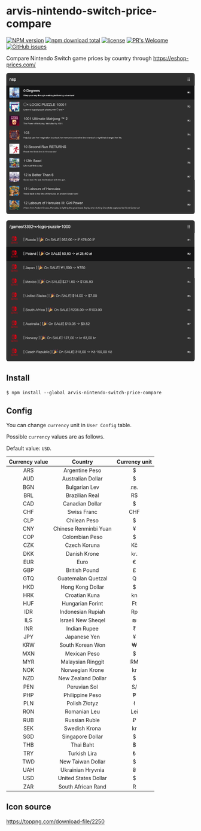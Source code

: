 # arvis-nintendo-switch-price-compare

[![NPM version](https://badge.fury.io/js/arvis-nintendo-switch-price-compare.svg)](http://badge.fury.io/js/arvis-nintendo-switch-price-compare)
[![npm download total](https://img.shields.io/npm/dt/arvis-nintendo-switch-price-compare)](https://www.npmjs.com/package/arvis-nintendo-switch-price-compare)
[![license](https://img.shields.io/github/license/jopemachine/arvis-nintendo-switch-price-compare.svg)](https://github.com/jopemachine/arvis-nintendo-switch-price-compare/blob/master/LICENSE)
[![PR's Welcome](https://img.shields.io/badge/PRs-welcome-brightgreen.svg?style=flat)](http://makeapullrequest.com)
[![GitHub issues](https://img.shields.io/github/issues/jopemachine/arvis-nintendo-switch-price-compare.svg)](https://GitHub.com/jopemachine/arvis-nintendo-switch-price-compare/issues/)

Compare Nintendo Switch game prices by country through https://eshop-prices.com/

![](./demo1.png)

![](./demo2.png)


## Install

```
$ npm install --global arvis-nintendo-switch-price-compare
```

## Config

You can change `currency` unit in `User Config` table.

Possible `currency` values are as follows.

Default value: `USD`.

| Currency value        | Country               | Currency unit |
|:--------------:|:-----------------------:|:------:|
| ARS          | Argentine Peso        | $    |
| AUD          | Australian Dollar     | $    |
| BGN          | Bulgarian Lev         | лв.  |
| BRL          | Brazilian Real        | R$   |
| CAD          | Canadian Dollar       | $    |
| CHF          | Swiss Franc           | CHF  |
| CLP          | Chilean Peso          | $    |
| CNY          | Chinese Renminbi Yuan | ¥    |
| COP          | Colombian Peso        | $    |
| CZK          | Czech Koruna          | Kč   |
| DKK          | Danish Krone          | kr.  |
| EUR          | Euro                  | €    |
| GBP          | British Pound         | £    |
| GTQ          | Guatemalan Quetzal    | Q    |
| HKD          | Hong Kong Dollar      | $    |
| HRK          | Croatian Kuna         | kn   |
| HUF          | Hungarian Forint      | Ft   |
| IDR          | Indonesian Rupiah     | Rp   |
| ILS          | Israeli New Sheqel    | ₪    |
| INR          | Indian Rupee          | ₹    |
| JPY          | Japanese Yen          | ¥    |
| KRW          | South Korean Won      | ₩    |
| MXN          | Mexican Peso          | $    |
| MYR          | Malaysian Ringgit     | RM   |
| NOK          | Norwegian Krone       | kr   |
| NZD          | New Zealand Dollar    | $    |
| PEN          | Peruvian Sol          | S/   |
| PHP          | Philippine Peso       | ₱    |
| PLN          | Polish Złotyz         | ł    |
| RON          | Romanian Leu          | Lei  |
| RUB          | Russian Ruble         | ₽    |
| SEK          | Swedish Krona         | kr   |
| SGD          | Singapore Dollar      | $    |
| THB          | Thai Baht             | ฿    |
| TRY          | Turkish Lira          | ₺    |
| TWD          | New Taiwan Dollar     | $    |
| UAH          | Ukrainian Hryvnia     | ₴    |
| USD          | United States Dollar  | $    |
| ZAR          | South African Rand    | R    |

## Icon source

https://toppng.com/download-file/2250


